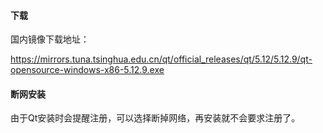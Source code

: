 #### 下载
国内镜像下载地址：

https://mirrors.tuna.tsinghua.edu.cn/qt/official_releases/qt/5.12/5.12.9/qt-opensource-windows-x86-5.12.9.exe


#### 断网安装
由于Qt安装时会提醒注册，可以选择断掉网络，再安装就不会要求注册了。